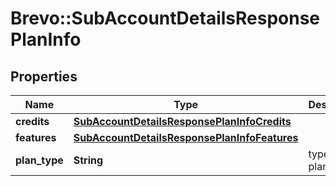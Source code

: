 # Brevo::SubAccountDetailsResponsePlanInfo

## Properties
Name | Type | Description | Notes
------------ | ------------- | ------------- | -------------
**credits** | [**SubAccountDetailsResponsePlanInfoCredits**](SubAccountDetailsResponsePlanInfoCredits.md) |  | [optional] 
**features** | [**SubAccountDetailsResponsePlanInfoFeatures**](SubAccountDetailsResponsePlanInfoFeatures.md) |  | [optional] 
**plan_type** | **String** | type of the plan | [optional] 


